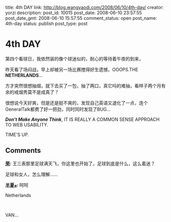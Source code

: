 title: 4th DAY
link: http://blog.wangyaodi.com/2008/06/10/4th-day/
creator: yorzi
description: 
post_id: 10015
post_date: 2008-06-10 23:57:55
post_date_gmt: 2008-06-10 15:57:55
comment_status: open
post_name: 4th-day
status: publish
post_type: post

# 4th DAY

第四个看球日，我依然装的像个球迷似的，耐心的等待着午夜的到来，

昨天看了场闷战，早上却被另一场比赛搅得好生遗憾，OOOPS.THE **NETHERLANDS**...

方才突然很想抽烟，就下去买了一包，抽了两口，真它吗的难抽，看样子两个月有余的戒烟秀莫不是成真了？

很想说今天好爽，但是还是挺不爽的，发现自己英语又退化了一点，连个GeneralTalk都费了好一把劲，同时同时发现了BUG...

_**Don't Make Anyone Think**_, IT IS REALLY A COMMON SENSE APPROACH TO WEB USABILITY.

  
TIME'S UP.

## Comments

**[荣](#42 "2008-06-11 16:46:26"):** 王三表那里足球满天飞，你这里也开始了，足球到底是什么，这么着迷？

足球和女人，怎么理解……

**[半夏๑](#43 "2008-06-11 20:31:42"):** 呵呵

Netherlands

 

VAN...

